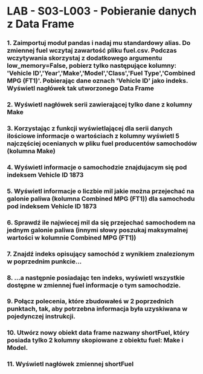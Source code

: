 <h1>LAB - S03-L003 - Pobieranie danych z Data Frame</h1>
<h3>1. Zaimportuj moduł pandas i nadaj mu standardowy alias. Do zmiennej fuel wczytaj zawartość pliku fuel.csv. Podczas wczytywania skorzystaj z dodatkowego argumentu low_memory=False, pobierz tylko następujące kolumny: 'Vehicle ID','Year','Make','Model','Class','Fuel Type','Combined MPG (FT1)'. Pobierając dane oznach 'Vehicle ID' jako indeks. Wyświetl nagłówek tak utworzonego Data Frame</h3>
<h3>2. Wyświetl nagłówek serii zawierającej tylko dane z kolumny Make</h3>
<h3>3. Korzystając z funkcji wyświetlającej dla serii danych ilościowe informacje o wartościach z kolumny
wyświetl 5 najczęściej ocenianych w pliku fuel producentów samochodów (kolumna Make)</h3></h3>
<h3>4. Wyświetl informacje o samochodzie znajdujacym się pod indeksem Vehicle ID 1873</h3>
<h3>5. Wyświetl informacje o liczbie mil jakie można przejechać na galonie paliwa (kolumna Combined MPG
(FT1)) dla samochodu pod indeksem Vehicle ID 1873</h3>
<h3>6. Sprawdź ile najwiecej mil da się przejechać samochodem na jednym galonie paliwa (innymi słowy
poszukaj maksymalnej wartości w kolumnie Combined MPG (FT1))</h3>
<h3>7. Znajdź indeks opisujący samochód z wynikiem znalezionym w poprzednim punkcie...</h3>
<h3>8. ...a następnie posiadając ten indeks, wyświetl wszystkie dostępne w zmiennej fuel informacje o tym
samochodzie.</h3>
<h3>9. Połącz polecenia, które zbudowałeś w 2 poprzednich punktach, tak, aby potrzebna informacja była
uzyskiwana w pojedynczej instrukcji.</h3>
<h3>10. Utwórz nowy obiekt data frame nazwany shortFuel, który posiada tylko 2 kolumny skopiowane z obiektu
fuel: Make i Model.</h3>
<h3>11. Wyświetl nagłówek zmiennej shortFuel</h3>

